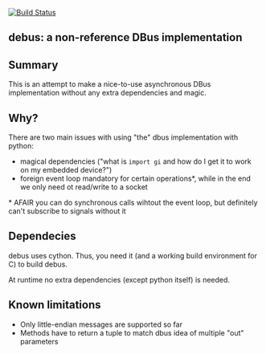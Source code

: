 [![Build Status](https://travis-ci.org/Equidamoid/debus.svg?branch=master)](https://travis-ci.org/Equidamoid/debus)
## debus: a non-reference DBus implementation

## Summary
This is an attempt to make a nice-to-use asynchronous DBus implementation without any extra dependencies and magic.

## Why?
There are two main issues with using "the" dbus implementation with python:
 - magical dependencies ("what is `import gi` and how do I get it to work on my embedded device?")
 - foreign event loop mandatory for certain operations*, while in the end we only need ot read/write to a socket

\* AFAIR you can do synchronous calls wihtout the event loop, but definitely can't subscribe to signals without it

## Dependecies
debus uses cython. Thus, you need it (and a working build environment for C) to build debus.

At runtime no extra dependencies (except python itself) is needed.

## Known limitations

 - Only little-endian messages are supported so far
 - Methods have to return a tuple to match dbus idea of multiple "out" parameters
